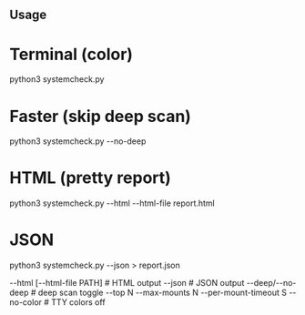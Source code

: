 ## Usage
# Terminal (color)
python3 systemcheck.py

# Faster (skip deep scan)
python3 systemcheck.py --no-deep

# HTML (pretty report)
python3 systemcheck.py --html --html-file report.html

# JSON
python3 systemcheck.py --json > report.json


--html [--html-file PATH]  # HTML output
--json                      # JSON output
--deep/--no-deep            # deep scan toggle
--top N --max-mounts N --per-mount-timeout S
--no-color                  # TTY colors off
